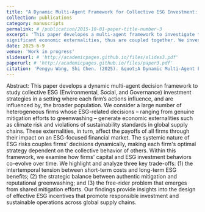 ```yaml
---
title: "A Dynamic Multi-Agent Framework for Collective ESG Investment: Mitigation, Greenwashing, and Strategic Trade-offs"
collection: publications
category: manuscripts
permalink: # /publication/2015-10-01-paper-title-number-3
excerpt: 'This paper developes a multi-agent framework to investigate the collective ESG decision making for companies, where their investment decisions exert 
significant economic externalities, thus are coupled together. We investigate the time evolution of the companies' decisions and states trajectories.'
date: 2025-6-9
venue: 'Work in progress'
slidesurl: # 'http://academicpages.github.io/files/slides3.pdf'
paperurl: # 'http://academicpages.github.io/files/paper3.pdf'
citation: 'Pengyu Wang, Shi Chen. (2025). &quot;A Dynamic Multi-Agent Framework for Collective ESG Investment: Mitigation, Greenwashing, and Strategic Trade-offs.&quot; <i>-</i>. 1(3).'
---
```


Abstract:
This paper develops a dynamic multi-agent decision framework to study collective ESG (Environmental, Social, and Governance) investment strategies in a setting where each firm’s actions influence, and are influenced by, the broader population. We consider a large number of heterogeneous firms whose ESG-related decisions – ranging from genuine mitigation efforts to greenwashing – generate economic externalities such as climate risk and violations of sustainability standards in global supply chains. These externalities, in turn, affect the payoffs of all firms through their impact on an ESG-focused financial market. The systemic nature of ESG risks couples firms' decisions dynamically, making each firm's optimal strategy dependent on the collective behavior of others. Within this framework, we examine how firms' capital and ESG investment behaviors co-evolve over time. We highlight and analyze three key trade-offs: (1) the intertemporal tension between short-term costs and long-term ESG benefits; (2) the strategic balance between authentic mitigation and reputational greenwashing; and (3) the free-rider problem that emerges from shared mitigation efforts. Our findings provide insights into the design of effective ESG incentives that promote responsible investment and sustainable operations across global supply chains.

